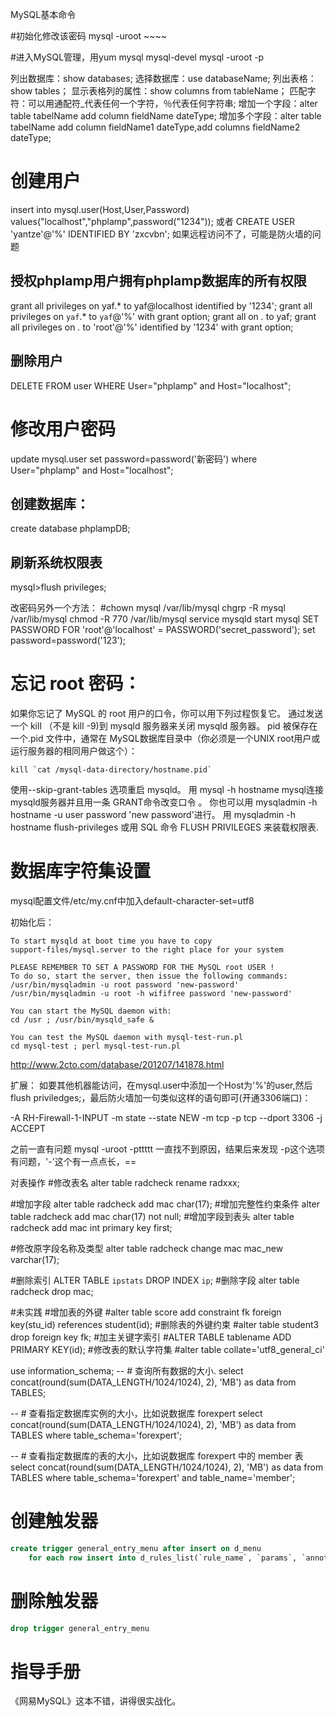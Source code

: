 MySQL基本命令

#初始化修改该密码
mysql -uroot ~~~~

#进入MySQL管理，用yum mysql mysql-devel
mysql -uroot -p

列出数据库：show databases;
选择数据库：use databaseName;
列出表格：show tables；
显示表格列的属性：show columns from tableName；
匹配字符：可以用通配符_代表任何一个字符，％代表任何字符串;
增加一个字段：alter table tabelName add column fieldName dateType;
增加多个字段：alter table tabelName add column fieldName1 dateType,add columns fieldName2 dateType;

# 创建用户
insert into mysql.user(Host,User,Password) values("localhost","phplamp",password("1234"));
或者 CREATE USER 'yantze'@'%' IDENTIFIED BY 'zxcvbn';
如果远程访问不了，可能是防火墙的问题
## 授权phplamp用户拥有phplamp数据库的所有权限
grant all privileges on yaf.* to yaf@localhost identified by '1234';
grant all privileges on `yaf`.* to `yaf`@'%' with grant option;
grant all on *.* to yaf;
grant all privileges on *.* to 'root'@'%' identified by '1234' with grant option;
## 删除用户
DELETE FROM user WHERE User="phplamp" and Host="localhost";
# 修改用户密码
update mysql.user set password=password('新密码') where User="phplamp" and Host="localhost";
## 创建数据库：
create database phplampDB;
## 刷新系统权限表
mysql>flush privileges;

改密码另外一个方法：
#chown mysql /var/lib/mysql
chgrp -R mysql /var/lib/mysql
chmod -R 770 /var/lib/mysql
service mysqld start
mysql
SET PASSWORD FOR 'root'@'localhost' = PASSWORD('secret_password');
set password=password('123');


# 忘记 root 密码：
如果你忘记了 MySQL 的 root 用户的口令，你可以用下列过程恢复它。
通过发送一个 kill （不是 kill -9)到 mysqld 服务器来关闭 mysqld 服务器。 pid 被保存在一个.pid 文件中，通常在 MySQL数据库目录中（你必须是一个UNIX root用户或运行服务器的相同用户做这个）：
```
kill `cat /mysql-data-directory/hostname.pid`
```
使用--skip-grant-tables 选项重启 mysqld。
用 mysql -h hostname mysql连接 mysqld服务器并且用一条 GRANT命令改变口令 。
你也可以用 mysqladmin -h hostname -u user password 'new password'进行。
用 mysqladmin -h hostname flush-privileges 或用 SQL 命令 FLUSH PRIVILEGES 来装载权限表.






# 数据库字符集设置
mysql配置文件/etc/my.cnf中加入default-character-set=utf8

初始化后：
```
To start mysqld at boot time you have to copy
support-files/mysql.server to the right place for your system

PLEASE REMEMBER TO SET A PASSWORD FOR THE MySQL root USER !
To do so, start the server, then issue the following commands:
/usr/bin/mysqladmin -u root password 'new-password'
/usr/bin/mysqladmin -u root -h wififree password 'new-password'

You can start the MySQL daemon with:
cd /usr ; /usr/bin/mysqld_safe &

You can test the MySQL daemon with mysql-test-run.pl
cd mysql-test ; perl mysql-test-run.pl
```
http://www.2cto.com/database/201207/141878.html




扩展：
如要其他机器能访问，在mysql.user中添加一个Host为'%'的user,然后flush priviledges;，最后防火墙加一句类似这样的语句即可(开通3306端口)：

-A RH-Firewall-1-INPUT -m state --state NEW -m tcp -p tcp --dport 3306 -j ACCEPT

之前一直有问题
mysql -uroot -pttttt
一直找不到原因，结果后来发现 -p这个选项有问题，'-'这个有一点点长，==


对表操作
#修改表名
alter table radcheck rename radxxx;

#增加字段
alter table radcheck add mac char(17);
#增加完整性约束条件
alter table radcheck add mac char(17) not null;
#增加字段到表头
alter table radcheck add mac int primary key first;

#修改原字段名称及类型
alter table radcheck change mac mac_new varchar(17);

#删除索引
ALTER TABLE `ipstats` DROP INDEX `ip`;
#删除字段
alter table radcheck drop mac;

#未实践
#增加表的外键
#alter table score add constraint fk foreign key(stu_id) references student(id);
#删除表的外键约束
#alter table student3 drop foreign key fk;
#加主关键字索引
#ALTER TABLE tablename ADD PRIMARY KEY(id);
#修改表的默认字符集
#alter table collate='utf8_general_ci'

use information_schema;
   --  # 查询所有数据的大小.
   select concat(round(sum(DATA_LENGTH/1024/1024), 2), 'MB') as data from TABLES;
  
   --  # 查看指定数据库实例的大小，比如说数据库 forexpert
   select concat(round(sum(DATA_LENGTH/1024/1024), 2), 'MB') as data from TABLES where table_schema='forexpert';
  
   --  # 查看指定数据库的表的大小，比如说数据库 forexpert 中的 member 表
  select concat(round(sum(DATA_LENGTH/1024/1024), 2), 'MB') as data from TABLES where table_schema='forexpert' and table_name='member';


# 创建触发器
```sql
create trigger general_entry_menu after insert on d_menu
    for each row insert into d_rules_list(`rule_name`, `params`, `annotation`) values('menu', CONCAT('id=', NEW.id), NEW.name);
```
# 删除触发器
```sql
drop trigger general_entry_menu
```

# 指导手册
《网易MySQL》这本不错，讲得很实战化。
